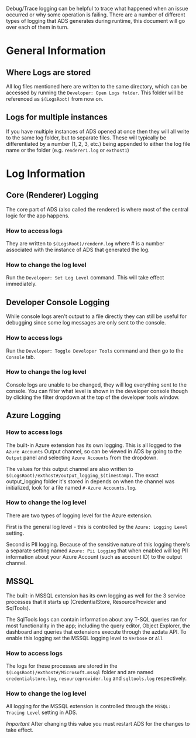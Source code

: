 Debug/Trace logging can be helpful to trace what happened when an issue occurred or why some operation is failing. There are a number of different types of logging that ADS generates during runtime, this document will go over each of them in turn. 

# General Information

## Where Logs are stored

All log files mentioned here are written to the same directory, which can be accessed by running the `Developer: Open Logs folder`. This folder will be referenced as `$(LogsRoot)` from now on.

## Logs for multiple instances

If you have multiple instances of ADS opened at once then they will all write to the same log folder, but to separate files. These will typically be differentiated by a number (1, 2, 3, etc.) being appended to either the log file name or the folder (e.g. `renderer1.log` or `exthost1`)

# Log Information

## Core (Renderer) Logging

The core part of ADS (also called the renderer) is where most of the central logic for the app happens. 

### How to access logs

They are written to `$(LogsRoot)/render#.log` where # is a number associated with the instance of ADS that generated the log.

### How to change the log level

Run the `Developer: Set Log Level` command. This will take effect immediately.

## Developer Console Logging

While console logs aren't output to a file directly they can still be useful for debugging since some log messages are only sent to the console. 

### How to access logs

Run the `Developer: Toggle Developer Tools` command and then go to the `Console` tab.

### How to change the log level

Console logs are unable to be changed, they will log everything sent to the console. You can filter what level is shown in the developer console though by clicking the filter dropdown at the top of the developer tools window. 

## Azure Logging

### How to access logs

The built-in Azure extension has its own logging. This is all logged to the `Azure Accounts` Output channel, so can be viewed in ADS by going to the `Output` panel and selecting `Azure Accounts` from the dropdown. 

The values for this output channel are also written to `$(LogsRoot)/exthost#/output_logging_$(timestamp)`. The exact output_logging folder it's stored in depends on when the channel was initialized, look for a file named `#-Azure Accounts.log`.

### How to change the log level

There are two types of logging level for the Azure extension. 

First is the general log level - this is controlled by the `Azure: Logging Level` setting.

Second is PII logging. Because of the sensitive nature of this logging there's a separate setting named `Azure: Pii Logging` that when enabled will log PII information about your Azure Account (such as account ID) to the output channel.

## MSSQL 

The built-in MSSQL extension has its own logging as well for the 3 service processes that it starts up (CredentialStore, ResourceProvider and SqlTools).

The SqlTools logs can contain information about any T-SQL queries ran for most functionality in the app; including the query editor, Object Explorer, the dashboard and queries that extensions execute through the azdata API. To enable this logging set the MSSQL logging level to `Verbose` or `All`

### How to access logs

The logs for these processes are stored in the `$(LogsRoot)/exthost#/Microsoft.mssql` folder and are named `credentialstore.log`, `resourceprovider.log` and `sqltools.log` respectively. 

### How to change the log level

All logging for the MSSQL extension is controlled through the `MSSQL: Tracing Level` setting in ADS. 

*Important* After changing this value you must restart ADS for the changes to take effect.

